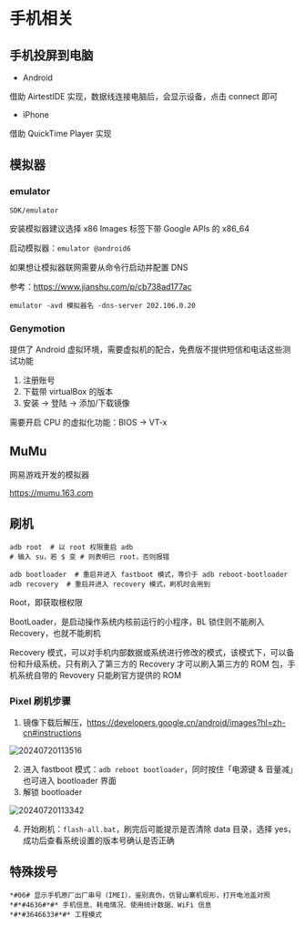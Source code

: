 # 手机相关

## 手机投屏到电脑

- Android

借助 AirtestIDE 实现，数据线连接电脑后，会显示设备，点击 connect 即可

- iPhone

借助 QuickTime Player 实现

## 模拟器

### emulator

`SDK/emulator`

安装模拟器建议选择 x86 Images 标签下带 Google APIs 的 x86_64

启动模拟器：`emulator @android6`

如果想让模拟器联网需要从命令行启动并配置 DNS

参考：<https://www.jianshu.com/p/cb738ad177ac>

`emulator -avd 模拟器名 -dns-server 202.106.0.20`

### Genymotion

提供了 Android 虚拟环境，需要虚拟机的配合，免费版不提供短信和电话这些测试功能

1. 注册账号
2. 下载带 virtualBox 的版本
3. 安装 -> 登陆 -> 添加/下载镜像

需要开启 CPU 的虚拟化功能：BIOS -> VT-x

## MuMu

网易游戏开发的模拟器

<https://mumu.163.com>

## 刷机

```shell
adb root  # 以 root 权限重启 adb
# 输入 su，若 $ 变 # 则表明已 root，否则报错

adb bootloader  # 重启并进入 fastboot 模式，等价于 adb reboot-bootloader
adb recovery  # 重启并进入 recovery 模式，刷机时会用到
```

Root，即获取根权限

BootLoader，是启动操作系统内核前运行的小程序，BL 锁住则不能刷入 Recovery，也就不能刷机

Recovery 模式，可以对手机内部数据或系统进行修改的模式，该模式下，可以备份和升级系统，只有刷入了第三方的 Recovery 才可以刷入第三方的 ROM 包，手机系统自带的 Revovery 只能刷官方提供的 ROM

### Pixel 刷机步骤

1. 镜像下载后解压，<https://developers.google.cn/android/images?hl=zh-cn#instructions>

![20240720113516](https://image.zuoright.com/20240720113516.png)

2. 进入 fastboot 模式：`adb reboot bootloader`，同时按住「电源键 & 音量减」也可进入 bootloader 界面
3. 解锁 bootloader

![20240720113342](https://image.zuoright.com/20240720113342.png)

4. 开始刷机：`flash-all.bat`，刷完后可能提示是否清除 data 目录，选择 yes，成功后查看系统设置的版本号确认是否正确

## 特殊拨号

```text
*#06# 显示手机原厂出厂串号（IMEI），鉴别真伪，仿冒山寨机现形，打开电池盖对照
*#*#4636#*#* 手机信息、耗电情况、使用统计数据、WiFi 信息
*#*#3646633#*#* 工程模式
```
